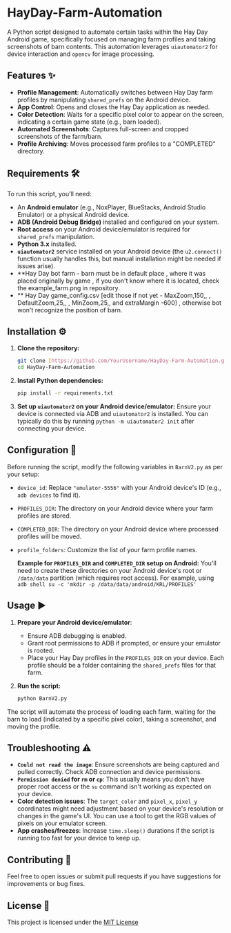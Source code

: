 # HayDay-Farm-Automation

A Python script designed to automate certain tasks within the Hay Day Android game, specifically focused on managing farm profiles and taking screenshots of barn contents. This automation leverages `uiautomator2` for device interaction and `opencv` for image processing.

## Features ✨

* **Profile Management**: Automatically switches between Hay Day farm profiles by manipulating `shared_prefs` on the Android device.
* **App Control**: Opens and closes the Hay Day application as needed.
* **Color Detection**: Waits for a specific pixel color to appear on the screen, indicating a certain game state (e.g., barn loaded).
* **Automated Screenshots**: Captures full-screen and cropped screenshots of the farm/barn.
* **Profile Archiving**: Moves processed farm profiles to a "COMPLETED" directory.

## Requirements 🛠️

To run this script, you'll need:

* An **Android emulator** (e.g., NoxPlayer, BlueStacks, Android Studio Emulator) or a physical Android device.
* **ADB (Android Debug Bridge)** installed and configured on your system.
* **Root access** on your Android device/emulator is required for `shared_prefs` manipulation.
* **Python 3.x** installed.
* **`uiautomator2`** service installed on your Android device (the `u2.connect()` function usually handles this, but manual installation might be needed if issues arise).
* **Hay Day bot farm - barn must be in default place , where it was placed originally by game , if you don't know where it is located, check the example_farm.png in repository.
* ** Hay Day game_config.csv [edit those if not yet - MaxZoom,150,, , DefaultZoom,25,, , MinZoom,25,, and extraMargin -600] , otherwise bot won't recognize the position of barn.

## Installation ⚙️

1.  **Clone the repository:**
    ```bash
    git clone [https://github.com/YourUsername/HayDay-Farm-Automation.git](https://github.com/YourUsername/HayDay-Farm-Automation.git)
    cd HayDay-Farm-Automation
    ```

2.  **Install Python dependencies:**
    ```bash
    pip install -r requirements.txt
    ```

3.  **Set up `uiautomator2` on your Android device/emulator:**
    Ensure your device is connected via ADB and `uiautomator2` is installed. You can typically do this by running `python -m uiautomator2 init` after connecting your device.

## Configuration 🔧

Before running the script, modify the following variables in `BarnV2.py` as per your setup:

* `device_id`: Replace `"emulator-5556"` with your Android device's ID (e.g., `adb devices` to find it).
* `PROFILES_DIR`: The directory on your Android device where your farm profiles are stored.
* `COMPLETED_DIR`: The directory on your Android device where processed profiles will be moved.
* `profile_folders`: Customize the list of your farm profile names.

   **Example for `PROFILES_DIR` and `COMPLETED_DIR` setup on Android:**
    You'll need to create these directories on your Android device's root or `/data/data` partition (which requires root access).
    For example, using `adb shell su -c 'mkdir -p /data/data/android/KRL/PROFILES'`

## Usage ▶️

1.  **Prepare your Android device/emulator**:
    * Ensure ADB debugging is enabled.
    * Grant root permissions to ADB if prompted, or ensure your emulator is rooted.
    * Place your Hay Day profiles in the `PROFILES_DIR` on your device. Each profile should be a folder containing the `shared_prefs` files for that farm.

2.  **Run the script:**
    ```bash
    python BarnV2.py
    ```

The script will automate the process of loading each farm, waiting for the barn to load (indicated by a specific pixel color), taking a screenshot, and moving the profile.

## Troubleshooting ⚠️

* **`Could not read the image`**: Ensure screenshots are being captured and pulled correctly. Check ADB connection and device permissions.
* **`Permission denied` for `rm` or `cp`**: This usually means you don't have proper root access or the `su` command isn't working as expected on your device.
* **Color detection issues**: The `target_color` and `pixel_x`, `pixel_y` coordinates might need adjustment based on your device's resolution or changes in the game's UI. You can use a tool to get the RGB values of pixels on your emulator screen.
* **App crashes/freezes**: Increase `time.sleep()` durations if the script is running too fast for your device to keep up.

## Contributing 🤝

Feel free to open issues or submit pull requests if you have suggestions for improvements or bug fixes.

## License 📄

This project is licensed under the [MIT License](LICENSE)
